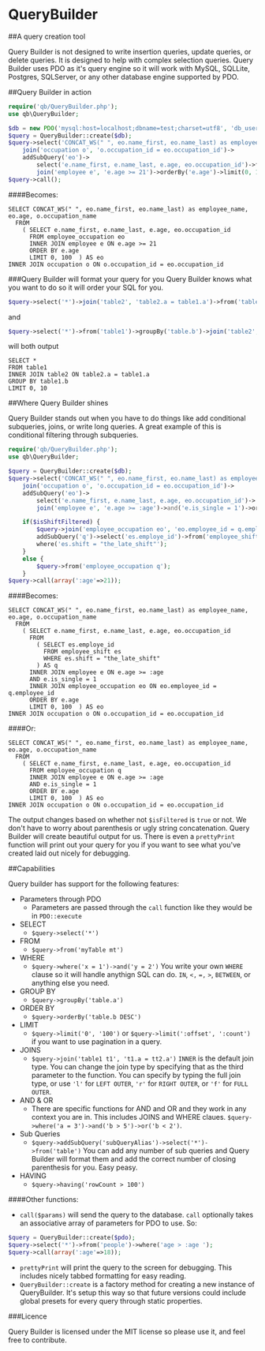 QueryBuilder
============

##A query creation tool

Query Builder is not designed to write insertion queries, update queries, or delete queries. It is designed to help with complex selection queries.
Query Builder uses PDO as it's query engine so it will work with MySQL, SQLLite, Postgres, SQLServer, or any other database engine supported by PDO.

##Query Builder in action

```php
require('qb/QueryBuilder.php');
use qb\QueryBuilder;

$db = new PDO('mysql:host=localhost;dbname=test;charset=utf8', 'db_user', 'db_pass');
$query = QueryBuilder::create($db);
$query->select('CONCAT_WS(" ", eo.name_first, eo.name_last) as employee_name, eo.age, o.occupation_name')->
	join('occupation o', 'o.occupation_id = eo.occupation_id')->
	addSubQuery('eo')->
		select('e.name_first, e.name_last, e.age, eo.occupation_id')->from('employee_occupation')->
		join('employee e', 'e.age >= 21')->orderBy('e.age')->limit(0, 100);
$query->call();
```

####Becomes:

```mysql
SELECT CONCAT_WS(" ", eo.name_first, eo.name_last) as employee_name, eo.age, o.occupation_name 
  FROM 
	( SELECT e.name_first, e.name_last, e.age, eo.occupation_id 
	  FROM employee_occupation eo 
	  INNER JOIN employee e ON e.age >= 21
	  ORDER BY e.age 
	  LIMIT 0, 100	) AS eo 
INNER JOIN occupation o ON o.occupation_id = eo.occupation_id
```

###Query Builder will format your query for you
Query Builder knows what you want to do so it will order your SQL for you.

```php
$query->select('*')->join('table2', 'table2.a = table1.a')->from('table1')->limit('0', '10')->groupBy('table.b');
```
and 
```php
$query->select('*')->from('table1')->groupBy('table.b')->join('table2', 'table2.a = table1.a')->limit('0', '10');
```
will both output

```mysql
SELECT * 
FROM table1 
INNER JOIN table2 ON table2.a = table1.a
GROUP BY table1.b 
LIMIT 0, 10
```

##Where Query Builder shines

Query Builder stands out when you have to do things like add conditional subqueries, joins, or write long queries. A great example of this is conditional filtering through subqueries.

```php
require('qb/QueryBuilder.php');
use qb\QueryBuilder;

$query = QueryBuilder::create($db);
$query->select('CONCAT_WS(" ", eo.name_first, eo.name_last) as employee_name, eo.age, o.occupation_name')->
 	join('occupation o', 'o.occupation_id = eo.occupation_id')->
 	addSubQuery('eo')->
 		select('e.name_first, e.name_last, e.age, eo.occupation_id')->
 		join('employee e', 'e.age >= :age')->and('e.is_single = 1')->orderBy('e.age')->limit(0, 100);

 	if($isShiftFiltered) {
 		$query->join('employee_occupation eo', 'eo.employee_id = q.employee_id')->
 		addSubQuery('q')->select('es.employe_id')->from('employee_shift es')->
 		where('es.shift = "the_late_shift"');
 	}
 	else {
 		$query->from('employee_occupation q');
 	}
$query->call(array(':age'=>21));
```

####Becomes:

```mysql
SELECT CONCAT_WS(" ", eo.name_first, eo.name_last) as employee_name, eo.age, o.occupation_name 
  FROM 
	( SELECT e.name_first, e.name_last, e.age, eo.occupation_id 
	  FROM 
		( SELECT es.employe_id 
		  FROM employee_shift es 
		  WHERE es.shift = "the_late_shift" 
		) AS q 
	  INNER JOIN employee e ON e.age >= :age
	  AND e.is_single = 1
	  INNER JOIN employee_occupation eo ON eo.employee_id = q.employee_id
	  ORDER BY e.age 
	  LIMIT 0, 100	) AS eo 
INNER JOIN occupation o ON o.occupation_id = eo.occupation_id
```
####Or:

```mysql
SELECT CONCAT_WS(" ", eo.name_first, eo.name_last) as employee_name, eo.age, o.occupation_name 
  FROM 
	( SELECT e.name_first, e.name_last, e.age, eo.occupation_id 
	  FROM employee_occupation q 
	  INNER JOIN employee e ON e.age >= :age
	  AND e.is_single = 1
	  ORDER BY e.age 
	  LIMIT 0, 100	) AS eo 
INNER JOIN occupation o ON o.occupation_id = eo.occupation_id
```

The output changes based on whether not `$isFiltered` is `true` or not. We don't have to worry about parenthesis or ugly string concatenation. Query Builder will create beautiful output for us. There is even a `prettyPrint` function will print out your query for you if you want to see what you've created laid out nicely for debugging.

##Capabilities

Query builder has support for the following features:

* Parameters through PDO
    * Parameters are passed through the `call` function like they would be in `PDO::execute`
* SELECT
    * `$query->select('*')`
* FROM
	* `$query->from('myTable mt')`
* WHERE
	* `$query->where('x = 1')->and('y = 2')` You write your own `WHERE` clause so it will handle anythign SQL can do.  `IN`, `<,` `=,` `>`, `BETWEEN`, or anything else you need.
* GROUP BY
	* `$query->groupBy('table.a')`
* ORDER BY
	* `$query->orderBy('table.b DESC')`
* LIMIT
	* `$query->limit('0', '100')` or `$query->limit(':offset', ':count')` if you want to use pagination in a query.
* JOINS
	* `$query->join('table1 t1', 't1.a = tt2.a')` `INNER` is the default join type.  You can change the join type by specifying that as the third parameter to the function.  You can specify by typing the full join type, or use `'l'` for `LEFT OUTER`, `'r'` for `RIGHT OUTER`, or `'f'` for `FULL OUTER`.
* AND & OR
	* There are specific functions for AND and OR and they work in any context you are in.  This includes JOINS and WHERE claues. `$query->where('a = 3')->and('b > 5')->or('b < 2')`.
* Sub Queries
	* `$query->addSubQuery('subQueryAlias')->select('*')->from('table')` You can add any number of sub queries and Query Builder will format them and add the correct number of closing parenthesis for you.  Easy peasy.
* HAVING
	* `$query->having('rowCount > 100')`

####Other functions:

* `call($params)` will send the query to the database.  `call` optionally takes an associative array of parameters for PDO to use. So: 

```php
$query = QueryBuilder::create($pdo);
$query->select('*')->from('people')->where('age > :age ');
$query->call(array(':age'=>18));
```
* `prettyPrint` will print the query to the screen for debugging.  This includes nicely tabbed formatting for easy reading.
* `QueryBuilder::create` is a factory method for creating a new instance of QueryBuilder.  It's setup this way so that future versions could include global presets for every query through static properties.

###Licence

Query Builder is licensed under the MIT license so please use it, and feel free to contribute.